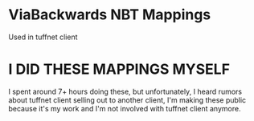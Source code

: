 # ViaBackwards NBT Mappings
Used in tuffnet client

# I DID THESE MAPPINGS MYSELF
I spent around 7+ hours doing these, but unfortunately, I heard rumors about tuffnet client selling out to another client, I'm making these public because it's my work and I'm not involved with tuffnet client anymore.
